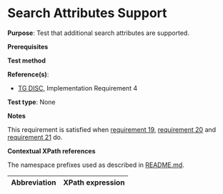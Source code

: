 # Search Attributes Support

**Purpose**: Test that additional search attributes are supported.

**Prerequisites**

**Test method**


**Reference(s)**:
* [TG DISC](http://inspire.ec.europa.eu/id/ats/discovery-service/3.1/csw-iso-ap/README#ref_TG_DISC), Implementation Requirement 4

**Test type**: None

**Notes**

This requirement is satisfied when [requirement 19](./at-19-query-search-criteria.md), [requirement 20](./at-20-query-language-parameter.md) and [requirement 21](./at-21-query-additional-parameters.md) do.

**Contextual XPath references**

The namespace prefixes used as described in [README.md](http://inspire.ec.europa.eu/id/ats/discovery-service/3.1/csw-iso-ap/README#namespaces).

Abbreviation                                               |  XPath expression
---------------------------------------------------------- | -------------------------------------------------------------------------

